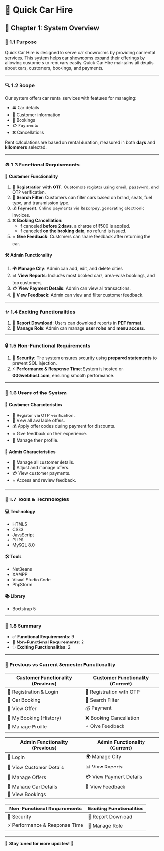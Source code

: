 # 🚗 Quick Car Hire

## 📌 Chapter 1: System Overview

### 🎯 1.1 Purpose
Quick Car Hire is designed to serve car showrooms by providing car rental services. This system helps car showrooms expand their offerings by allowing customers to rent cars easily. Quick Car Hire maintains all details about cars, customers, bookings, and payments.

---

### 🔍 1.2 Scope
Our system offers car rental services with features for managing:
- 🚘 Car details
- 👥 Customer information
- 📅 Bookings
- 💳 Payments
- ❌ Cancellations

Rent calculations are based on rental duration, measured in both **days** and **kilometers** selected.

---

### ⚙️ 1.3 Functional Requirements

#### 👤 Customer Functionality
1. 📝 **Registration with OTP**: Customers register using email, password, and OTP verification.
2. 🔎 **Search Filter**: Customers can filter cars based on brand, seats, fuel type, and transmission type.
3. 💰 **Payment**: Online payments via Razorpay, generating electronic invoices.
4. ❌ **Booking Cancellation**: 
   - If canceled **before 2 days**, a charge of ₹500 is applied.
   - If canceled **on the booking date**, no refund is issued.
5. ⭐ **Give Feedback**: Customers can share feedback after returning the car.

#### 🛠️ Admin Functionality
1. 🌍 **Manage City**: Admin can add, edit, and delete cities.
2. 📊 **View Reports**: Includes most booked cars, area-wise bookings, and top customers.
3. 💳 **View Payment Details**: Admin can view all transactions.
4. 📝 **View Feedback**: Admin can view and filter customer feedback.

---

### ✨ 1.4 Exciting Functionalities
1. 📄 **Report Download**: Users can download reports in **PDF format**.
2. 🔑 **Manage Role**: Admin can manage **user roles** and **menu access**.

---

### 🔒 1.5 Non-Functional Requirements
1. 🔐 **Security**: The system ensures security using **prepared statements** to prevent SQL injection.
2. ⚡ **Performance & Response Time**: System is hosted on **000webhost.com**, ensuring smooth performance.

---

### 🏁 1.6 Users of the System

#### 👥 Customer Characteristics
- 📌 Register via OTP verification.
- 🎁 View all available offers.
- 💰 Apply offer codes during payment for discounts.
- ⭐ Give feedback on their experience.
- 👤 Manage their profile.

#### 🏢 Admin Characteristics
- 👥 Manage all customer details.
- 🎁 Adjust and manage offers.
- 💳 View customer payments.
- ⭐ Access and review feedback.

---

### 🔧 1.7 Tools & Technologies

#### 💻 **Technology**
- HTML5
- CSS3
- JavaScript
- PHP8
- MySQL 8.0

#### 🛠️ **Tools**
- NetBeans
- XAMPP
- Visual Studio Code
- PhpStorm

#### 📚 **Library**
- Bootstrap 5

---

### 📢 1.8 Summary
- ✅ **Functional Requirements**: 9
- 🔐 **Non-Functional Requirements**: 2
- ✨ **Exciting Functionalities**: 2

---

### 🔄 Previous vs Current Semester Functionality

| **Customer Functionality** (Previous) | **Customer Functionality** (Current) |
|------------------------------|----------------------------|
| 📝 Registration & Login  | 📝 Registration with OTP |
| 🚗 Car Booking  | 🔎 Search Filter |
| 🎁 View Offer  | 💰 Payment |
| 📖 My Booking (History) | ❌ Booking Cancellation |
| 👤 Manage Profile  | ⭐ Give Feedback |

| **Admin Functionality** (Previous) | **Admin Functionality** (Current) |
|------------------------------|----------------------------|
| 🔑 Login  | 🌍 Manage City |
| 👥 View Customer Details  | 📊 View Reports |
| 🎁 Manage Offers  | 💳 View Payment Details |
| 🚗 Manage Car Details  | 📝 View Feedback |
| 📅 View Bookings  | |

| **Non-Functional Requirements** | **Exciting Functionalities** |
|------------------------------|----------------------------|
| 🔐 Security | 📄 Report Download |
| ⚡ Performance & Response Time | 🔑 Manage Role |

---

🚀 **Stay tuned for more updates!** 🎉
